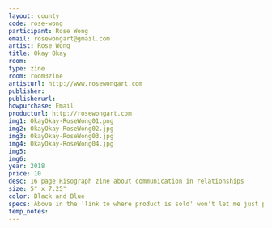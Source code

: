 ```yaml
---
layout: county 
code: rose-wong
participant: Rose Wong
email: rosewongart@gmail.com
artist: Rose Wong
title: Okay Okay
room: 
type: zine
room: room3zine
artisturl: http://www.rosewongart.com
publisher: 
publisherurl: 
howpurchase: Email
producturl: http://rosewongart.com
img1: OkayOkay-RoseWong01.png
img2: OkayOkay-RoseWong02.jpg
img3: OkayOkay-RoseWong03.jpg
img4: OkayOkay-RoseWong04.jpg
img5: 
img6: 
year: 2018
price: 10
desc: 16 page Risograph zine about communication in relationships
size: 5" x 7.25"
color: Black and Blue
specs: Above in the 'link to where product is sold' won't let me just put in my email so I put my website
temp_notes: 
---
```

